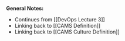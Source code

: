 **General Notes:**
* Continues from [[DevOps Lecture 3]]
* Linking back to [[CAMS Definition]]
* Linking back to [[CAMS Culture Definition]]